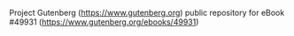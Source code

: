 Project Gutenberg (https://www.gutenberg.org) public repository for eBook #49931 (https://www.gutenberg.org/ebooks/49931)
